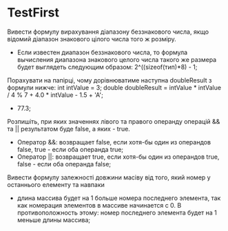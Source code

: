 # TestFirst
Вивести формулу вирахування діапазону беззнакового числа, якщо відомий діапазон знакового цілого числа того ж розміру.
- Если известен диапазон беззнакового числа, то формула вычисления диапазона знакового целого числа такого же размера будет выглядеть следующим образом: 2^((sizeof(тип)*8) - 1;

Порахувати на папірці, чому дорівнюватиме наступна doubleResult з формули нижче:
int intValue = 3;
double doubleResult = intValue * intValue / 4 % 7 + 4.0 * intValue - 1.5 + 'A';
- 77.3;

Розпишіть, при яких значеннях лівого та правого операнду операцій && та || результатом буде false, а яких - true.
- Оператор &&: возвращает false, если хотя-бы один из операндов false, true - если оба операнда true;
- Оператор ||: возвращает true, если хотя-бы один из операндов true, false - если оба операнда false;

Вивести формулу залежності довжини масіву від того, який номер у останнього елементу та навпаки
- длина массива будет на 1 больше номера последнего элемента, так как номерация элементов в массиве начинается с 0. В противоположность этому: номер последнего элемента будет на 1 меньше длины массива;

